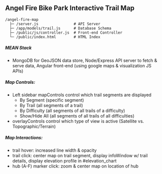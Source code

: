 ## Angel Fire Bike Park Interactive Trail Map

```
/angel-fire-map
  ├─ /server.js                # API Server
  ├─ /app/models/trail.js      # Database Schema
  ├─ /public/js/controller.js  # Front-end Controller
  └─ /public/index.html        # HTML Index
```

##### MEAN Stack
  * MongoDB for GeoJSON data store, Node/Express API server to fetch & serve data, Angular front-end (using google maps & visualization JS APIs)

##### Map Controls:
  * Left sidebar mapControls control which trail segments are displayed
    * By Segment    (specific segment)
    * By Trail      (all segments of a trail)
    * By Difficulty (all segments of all trails of a difficulty)
    * Show/Hide All (all segments of all trails of all difficulties)
  * overlayControls control which type of view is active (Satellite vs. Topographic/Terrain)

##### Map Interactions:
  * trail hover: increased line width & opacity
  * trail click: center map on trail segment, display infoWindow w/ trail details, display elevation profile in #elevation_chart
  * hub (A-F) marker click: zoom & center map on location of hub
